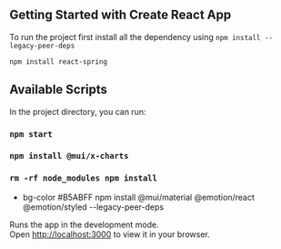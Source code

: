 ## Getting Started with Create React App

To run the project first install all the dependency using
``npm install --legacy-peer-deps``

``npm install react-spring``

## Available Scripts

In the project directory, you can run:

### `npm start`

### `npm install @mui/x-charts`

### `rm -rf node_modules npm install`

- bg-color #B5ABFF
npm install @mui/material @emotion/react @emotion/styled --legacy-peer-deps

Runs the app in the development mode.\
Open [http://localhost:3000](http://localhost:3000) to view it in your browser.


